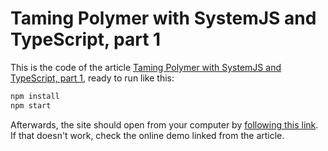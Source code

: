 Taming Polymer with SystemJS and TypeScript, part 1
===================================================

This is the code of the article [Taming Polymer with SystemJS and TypeScript, part 1](http://blog.charto.net/typescript/Taming-Polymer-with-SystemJS-and-TypeScript-part-1/), ready to run like this:

```bash
npm install
npm start
```

Afterwards, the site should open from your computer by [following this link](http://localhost:6630/). If that doesn't work, check the online demo linked from the article.
